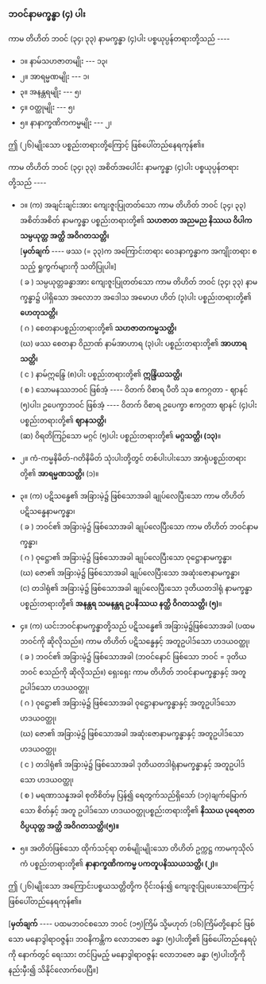 ### ဘဝင်နာမက္ခန္ဓာ (၄) ပါး

ကာမ တိဟိတ် ဘဝင် (၃၄၊ ၃၃) နာမက္ခန္ဓာ (၄)ပါး ပစ္စယုပ္ပန်တရားတို့သည် ----

- ၁။ နာမ်သဟဇာတမျိုး --- ၁၃၊
- ၂။ အာရမ္မဏမျိုး --- ၁၊
- ၃။ အနန္တရမျိုး --- ၅၊
- ၄။ ဝတ္ထုမျိုး --- ၅၊
- ၅။ နာနာက္ခဏိကကမ္မမျိုး --- ၂၊

ဤ (၂၆)မျိုးသော ပစ္စည်းတရားတို့ကြောင့် ဖြစ်ပေါ်တည်နေရကုန်၏။

ကာမ တိဟိတ် ဘဝင် (၃၄၊ ၃၃) အစိတ်အပေါင်း နာမက္ခန္ဓာ (၄)ပါး ပစ္စယုပ္ပန်တရားတို့သည် ----

- ၁။ (က) အချင်းချင်းအား ကျေးဇူးပြုတတ်သော ကာမ တိဟိတ် ဘဝင် (၃၄၊ ၃၃) အစိတ်အစိတ် နာမက္ခန္ဓာ ပစ္စည်းတရားတို့၏ **သဟဇာတ အညမည နိဿယ ဝိပါက သမ္ပယုတ္တ အတ္ထိ အဝိဂတသတ္တိ၊**
<br>[**မှတ်ချက်** ---- ဖဿ (= ၃၃)က အကြောင်းတရား ဝေဒနာက္ခန္ဓာက အကျိုးတရား စသည့် ရှုကွက်များကို သတိပြုပါ။]
<br>( ခ ) သမ္ပယုတ္တခန္ဓာအား ကျေးဇူးပြုတတ်သော ကာမ တိဟိတ် ဘဝင် (၃၄၊ ၃၃) နာမက္ခန္ဓာ၌ ပါရှိသော အလောဘ အဒေါသ အမောဟ ဟိတ် (၃)ပါး ပစ္စည်းတရားတို့၏ **ဟေတုသတ္တိ၊**
<br>( ဂ ) စေတနာပစ္စည်းတရားတို့၏ **သဟဇာတကမ္မသတ္တိ၊**
<br>(ဃ) ဖဿ စေတနာ ဝိညာဏ် နာမ်အာဟာရ (၃)ပါး ပစ္စည်းတရားတို့၏ **အာဟာရသတ္တိ၊**
<br>( င ) နာမ်ဣန္ဒြေ (၈)ပါး ပစ္စည်းတရားတို့၏ **ဣန္ဒြိယသတ္တိ၊**
<br>( စ ) သောမနဿဘဝင် ဖြစ်အံ့ ---- ဝိတက် ဝိစာရ ပီတိ သုခ ဧကဂ္ဂတာ - ဈာနင် (၅)ပါး၊ ဥပေက္ခာဘဝင် ဖြစ်အံ့ ---- ဝိတက် ဝိစာရ ဥပေက္ခာ ဧကဂ္ဂတာ ဈာနင် (၄)ပါး ပစ္စည်းတရားတို့၏ **ဈာနသတ္တိ၊**
<br>(ဆ) ဝိရတိကြဉ်သော မဂ္ဂင် (၅)ပါး ပစ္စည်းတရားတို့၏ **မဂ္ဂသတ္တိ၊ (၁၃)**။

- ၂။ ကံ-ကမ္မနိမိတ်-ဂတိနိမိတ် သုံးပါးတို့တွင် တစ်ပါးပါးသော အာရုံပစ္စည်းတရားတို့၏ **အာရမ္မဏသတ္တိ၊** (၁)။

- ၃။ (က) ပဋိသန္ဓေ၏ အခြားမဲ့၌ ဖြစ်သောအခါ ချုပ်လေပြီးသော ကာမ တိဟိတ် ပဋိသန္ဓေနာမက္ခန္ဓာ၊
<br>( ခ ) ဘဝင်၏ အခြားမဲ့၌ ဖြစ်သောအခါ ချုပ်လေပြီးသော ကာမ တိဟိတ် ဘဝင်နာမက္ခန္ဓာ၊
<br>( ဂ ) ဝုဋ္ဌော၏ အခြားမဲ့၌ ဖြစ်သောအခါ ချုပ်လေပြီးသော ဝုဋ္ဌောနာမက္ခန္ဓာ၊
<br>(ဃ) ဇော၏ အခြားမဲ့၌ ဖြစ်သောအခါ ချုပ်လေပြီးသော အဆုံးဇောနာမက္ခန္ဓာ၊
<br>(င) တဒါရုံ၏ အခြားမဲ့၌ ဖြစ်သောအခါ ချုပ်လေပြီးသော ဒုတိယတဒါရုံ နာမက္ခန္ဓာ ပစ္စည်းတရားတို့၏ **အနန္တရ သမနန္တရ ဥပနိဿယ နတ္ထိ ဝိဂတသတ္တိ၊ (၅)**။

- ၄။ (က) ယင်းဘဝင်နာမက္ခန္ဓာတို့သည် ပဋိသန္ဓေ၏ အခြားမဲ့၌ဖြစ်သောအခါ (ပထမဘဝင်ကို ဆိုလိုသည်။) ကာမ တိဟိတ် ပဋိသန္ဓေနှင့် အတူဥပါဒ်သော ဟဒယဝတ္ထု၊
<br>( ခ ) ဘဝင်၏ အခြားမဲ့၌ ဖြစ်သောအခါ (ဘဝင်နောင် ဖြစ်သော ဘဝင် = ဒုတိယဘဝင် စသည်ကို ဆိုလိုသည်။) ရှေးရှေး ကာမ တိဟိတ် ဘဝင်နာမက္ခန္ဓာနှင့် အတူဥပါဒ်သော ဟဒယဝတ္ထု၊
<br>( ဂ ) ဝုဋ္ဌော၏ အခြားမဲ့၌ ဖြစ်သောအခါ ဝုဋ္ဌောနာမက္ခန္ဓာနှင့် အတူဥပါဒ်သော ဟဒယဝတ္ထု၊
<br>(ဃ) ဇော၏ အခြားမဲ့၌ ဖြစ်သောအခါ အဆုံးဇောနာမက္ခန္ဓာနှင့် အတူဥပါဒ်သော ဟဒယဝတ္ထု၊
<br>( င ) တဒါရုံ၏ အခြားမဲ့၌ ဖြစ်သောအခါ ဒုတိယတဒါရုံနာမက္ခန္ဓာနှင့် အတူဥပါဒ်သော ဟဒယဝတ္ထု၊
<br>( စ ) မရဏာသန္နအခါ စုတိစိတ်မှ ပြန်၍ ရေတွက်သည်ရှိသော် (၁၇)ချက်မြောက်သော စိတ်နှင့် အတူ ဥပါဒ်သော ဟဒယဝတ္ထုပစ္စည်းတရားတို့၏ **နိဿယ ပုရေဇာတ ဝိပ္ပယုတ္တ အတ္ထိ အဝိဂတသတ္တိ၊(၅)။**

- ၅။ အတိတ်ဖြစ်သော ထိုက်သင့်ရာ တစ်မျိုးမျိုးသော တိဟိတ် ဥက္ကဋ္ဌ ကာမကုသိုလ်ကံ ပစ္စည်းတရားတို့၏ **နာနာက္ခဏိကကမ္မ ပကတူပနိဿယသတ္တိ၊ (၂)**။

ဤ (၂၆)မျိုးသော အကြောင်းပစ္စယသတ္တိတို့က ဝိုင်းဝန်း၍ ကျေးဇူးပြုပေးသောကြောင့် ဖြစ်ပေါ်တည်နေရကုန်၏။

[**မှတ်ချက်** ---- ပထမဘဝင်စသော ဘဝင် (၁၅)ကြိမ် သို့မဟုတ် (၁၆)ကြိမ်တို့နောင် ဖြစ်သော မနောဒွါရာဝဇ္ဇန်း၊ ဘဝနိကန္တိက လောဘဇော ခန္ဓာ (၅)ပါးတို့၏ ဖြစ်ပေါ်တည်နေရပုံကို နောက်တွင် ရေးသား တင်ပြမည့် မနောဒွါရာဝဇ္ဇန်း လောဘဇော ခန္ဓာ (၅)ပါးတို့ကို နည်းမှီး၍ သိနိုင်လောက်ပေပြီ။]